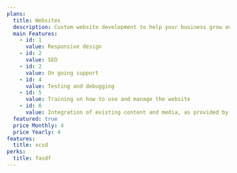 ```yaml
---
plans:
  title: Websites
  description: Custom website development to help your business grow online.
  main Features:
    - id: 1
      value: Responsive design
    - id: 2
      value: SEO
    - id: 2
      value: On going support
    - id: 4
      value: Testing and debugging
    - id: 5
      value: Training on how to use and manage the website
    - id: 6
      value: Integration of existing content and media, as provided by client
  featured: true
  price Monthly: 4
  price Yearly: 4
features:
  title: xcsd
perks:
  title: fasdf
---
```

